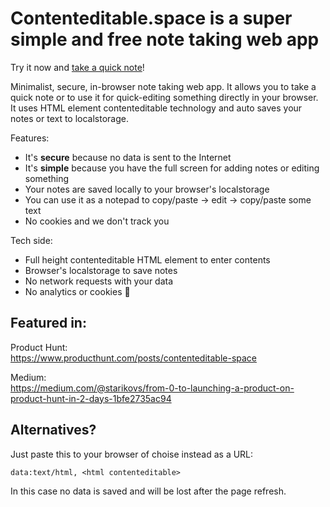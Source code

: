 # Contenteditable.space is a super simple and free note taking web app

Try it now and [take a quick note](https://contenteditable.petpetproject.com)!

Minimalist, secure, in-browser note taking web app. It allows you to take a quick note or to use it for quick-editing something directly in your browser. It uses HTML element contenteditable technology and auto saves your notes or text to localstorage.

Features:
* It's **secure** because no data is sent to the Internet
* It's **simple** because you have the full screen for adding notes or editing something
* Your notes are saved locally to your browser's localstorage
* You can use it as a notepad to copy/paste -> edit -> copy/paste some text
* No cookies and we don't track you

Tech side:
* Full height contenteditable HTML element to enter contents
* Browser's localstorage to save notes
* No network requests with your data
* No analytics or cookies 🍪

## Featured in:

Product Hunt:  
https://www.producthunt.com/posts/contenteditable-space

Medium:  
https://medium.com/@starikovs/from-0-to-launching-a-product-on-product-hunt-in-2-days-1bfe2735ac94

## Alternatives?

Just paste this to your browser of choise instead as a URL:

`data:text/html, <html contenteditable>`

In this case no data is saved and will be lost after the page refresh.
